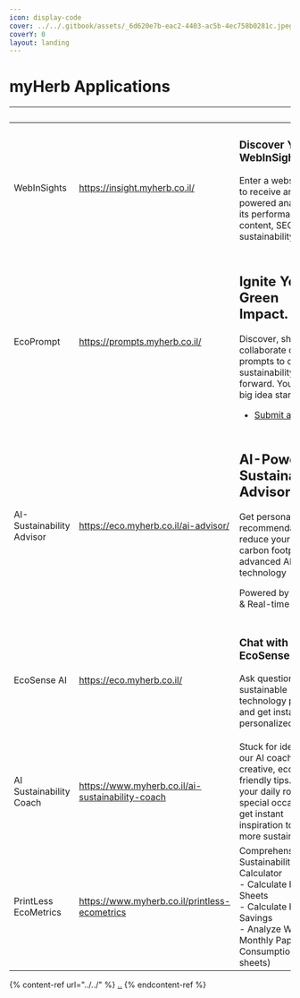 ```yaml
---
icon: display-code
cover: ../../.gitbook/assets/_6d620e7b-eac2-4403-ac5b-4ec758b0281c.jpeg
coverY: 0
layout: landing
---
```


# myHerb Applications

<table data-view="cards"><thead><tr><th></th><th data-type="content-ref"></th><th></th><th><select><option value="PJubOpNy2Gbt" label="Production In Review" color="blue"></option></select></th><th data-type="content-ref"></th><th data-type="rating" data-max="5"></th><th data-hidden data-card-cover data-type="files"></th></tr></thead><tbody><tr><td>WebInSights</td><td><a href="https://insight.myherb.co.il/">https://insight.myherb.co.il/</a></td><td><h3>Discover Your WebInSights</h3><p>Enter a website URL to receive an AI-powered analysis of its performance, content, SEO, and sustainability.</p></td><td><span data-option="PJubOpNy2Gbt">Production In Review</span></td><td></td><td>null</td><td><a href="../../.gitbook/assets/WebInSight-AI-Powered-Website-Analysis-Optimization-06-21-2025_02_37_PM.png">WebInSight-AI-Powered-Website-Analysis-Optimization-06-21-2025_02_37_PM.png</a></td></tr><tr><td>EcoPrompt</td><td><a href="https://prompts.myherb.co.il/">https://prompts.myherb.co.il/</a></td><td><h2>Ignite Your Green Impact.</h2><p>Discover, share, and collaborate on prompts to drive sustainability forward. Your next big idea starts here.</p><ul><li><a href="https://prompts.myherb.co.il/prompts/submit">Submit a Prompt</a></li></ul></td><td><span data-option="PJubOpNy2Gbt">Production In Review</span></td><td><a href="ecoprompts-your-friendly-sustainability-community-hub.md">ecoprompts-your-friendly-sustainability-community-hub.md</a></td><td>null</td><td><a href="../../.gitbook/assets/EcoPrompts-Sustainability-Prompt-Bank-06-21-2025_10_35_PM.png">EcoPrompts-Sustainability-Prompt-Bank-06-21-2025_10_35_PM.png</a></td></tr><tr><td>AI-Sustainability Advisor</td><td><a href="https://eco.myherb.co.il/ai-advisor/">https://eco.myherb.co.il/ai-advisor/</a></td><td><h2>AI-Powered Sustainability Advisor</h2><p>Get personalized recommendations to reduce your digital carbon footprint with advanced AI technology</p><p>Powered by Groq AI &#x26; Real-time Analysis</p></td><td><span data-option="PJubOpNy2Gbt">Production In Review</span></td><td><a href="ai-sustainability-advisor-ecosense-ai.md">ai-sustainability-advisor-ecosense-ai.md</a></td><td>5</td><td><a href="../../.gitbook/assets/EcoSense-Sustainable-Device-Usage-06-21-2025_01_26_PM.png">EcoSense-Sustainable-Device-Usage-06-21-2025_01_26_PM.png</a></td></tr><tr><td>EcoSense AI</td><td><a href="https://eco.myherb.co.il/">https://eco.myherb.co.il/</a></td><td><h3>Chat with EcoSense AI</h3><p>Ask questions about sustainable technology practices and get instant, personalized advice</p></td><td><span data-option="PJubOpNy2Gbt">Production In Review</span></td><td></td><td>null</td><td><a href="../../.gitbook/assets/EcoSense-Sustainable-Device-Usage-06-21-2025_01_18_PM.png">EcoSense-Sustainable-Device-Usage-06-21-2025_01_18_PM.png</a></td></tr><tr><td>AI Sustainability Coach</td><td><a href="https://www.myherb.co.il/ai-sustainability-coach">https://www.myherb.co.il/ai-sustainability-coach</a></td><td>Stuck for ideas? Ask our AI coach for creative, eco-friendly tips. From your daily routine to special occasions, get instant inspiration to live more sustainably.</td><td><span data-option="PJubOpNy2Gbt">Production In Review</span></td><td></td><td>null</td><td><a href="../../.gitbook/assets/AI-Sustainability-Coach-myHerb-06-21-2025_10_40_PM.png">AI-Sustainability-Coach-myHerb-06-21-2025_10_40_PM.png</a></td></tr><tr><td>PrintLess EcoMetrics</td><td><a href="https://www.myherb.co.il/printless-ecometrics">https://www.myherb.co.il/printless-ecometrics</a></td><td>Comprehensive Sustainability Calculator<br>- Calculate by Sheets<br>- Calculate by Savings<br>- Analyze Website Monthly Paper Consumption (A4 sheets)</td><td><span data-option="PJubOpNy2Gbt">Production In Review</span></td><td></td><td>null</td><td><a href="../../.gitbook/assets/PrintLess-EcoMetrics-myHerb-06-21-2025_10_00_PM.png">PrintLess-EcoMetrics-myHerb-06-21-2025_10_00_PM.png</a></td></tr></tbody></table>



{% content-ref url="../../" %}
[..](../../)
{% endcontent-ref %}

